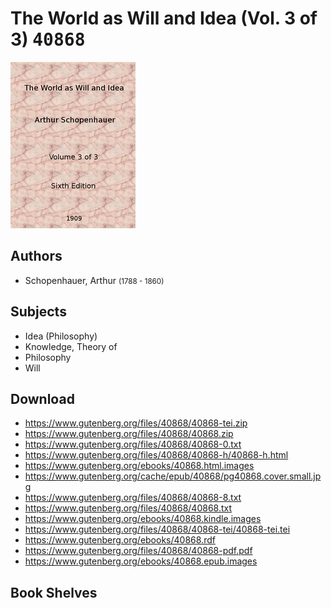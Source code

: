 # The World as Will and Idea (Vol. 3 of 3) <kbd>40868</kbd>

![](./cover.medium.jpg "")

## Authors


 - Schopenhauer, Arthur <small>(1788 - 1860)</small>

## Subjects


 - Idea (Philosophy)
 - Knowledge, Theory of
 - Philosophy
 - Will

## Download


 - https://www.gutenberg.org/files/40868/40868-tei.zip
 - https://www.gutenberg.org/files/40868/40868.zip
 - https://www.gutenberg.org/files/40868/40868-0.txt
 - https://www.gutenberg.org/files/40868/40868-h/40868-h.html
 - https://www.gutenberg.org/ebooks/40868.html.images
 - https://www.gutenberg.org/cache/epub/40868/pg40868.cover.small.jpg
 - https://www.gutenberg.org/files/40868/40868-8.txt
 - https://www.gutenberg.org/files/40868/40868.txt
 - https://www.gutenberg.org/ebooks/40868.kindle.images
 - https://www.gutenberg.org/files/40868/40868-tei/40868-tei.tei
 - https://www.gutenberg.org/ebooks/40868.rdf
 - https://www.gutenberg.org/files/40868/40868-pdf.pdf
 - https://www.gutenberg.org/ebooks/40868.epub.images

## Book Shelves


